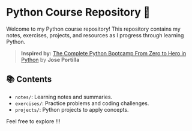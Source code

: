 # Python Course Repository 🐍

Welcome to my Python course repository! This repository contains my notes, exercises, projects, and resources as I progress through learning Python.

> **Inspired by:** [The Complete Python Bootcamp From Zero to Hero in Python]([https://www.udemy.com/course/complete-python-bootcamp/](https://www.udemy.com/course/complete-python-bootcamp/?utm_source=adwords&utm_medium=udemyads&utm_campaign=Search_DSA_Alpha_Prof_la.EN_cc.India&campaigntype=Search&portfolio=India&language=EN&product=Course&test=&audience=DSA&topic=Python&priority=Alpha&utm_content=deal4584&utm_term=_._ag_160270535025_._ad_696202838298_._kw__._de_c_._dm__._pl__._ti_dsa-1705455366924_._li_9198210_._pd__._&matchtype=&gad_source=1&gad_campaignid=21178559971&gbraid=0AAAAADROdO11VjFkMWUYuOY5A7lIEAyQK&gclid=EAIaIQobChMIts6oiO3_jgMVl6lmAh1ICCksEAAYASAAEgI5BPD_BwE&couponCode=PMNVD2025)) by **Jose Portilla**

## 📚 Contents

- `notes/`: Learning notes and summaries.
- `exercises/`: Practice problems and coding challenges.
- `projects/`: Python projects to apply concepts.

Feel free to explore !!!

